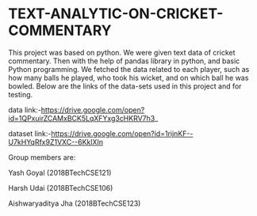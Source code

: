 # TEXT-ANALYTIC-ON-CRICKET-COMMENTARY
This project was based on python. We were given text data of cricket commentary. Then with the help of pandas library in python, and basic Python programming. We fetched the data related to each player, such as how many balls he played, who took his wicket, and on which ball he was bowled.
Below are the links of the data-sets used in this project and for testing.

 

data link:-https://drive.google.com/open?id=1QPxuirZCAMxBCK5LqXFYxg3cHKRV7h3_

dataset link:-https://drive.google.com/open?id=1rijnKF--U7kHYqRfx9Z1VXC--6KklXIn

 

Group members are:

Yash Goyal (2018BTechCSE121)

Harsh Udai (2018BTechCSE106)

Aishwaryaditya Jha (2018BTechCSE123)
